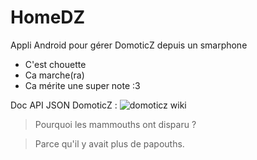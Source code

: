 # HomeDZ

Appli Android pour gérer DomoticZ depuis un smarphone

* C'est chouette
* Ca marche(ra)
* Ca mérite une super note :3

Doc API JSON DomoticZ : ![domoticz wiki](https://www.domoticz.com/wiki/Domoticz_API/JSON_URL%27s)

> Pourquoi les mammouths ont disparu ?

> Parce qu'il y avait plus de papouths.
